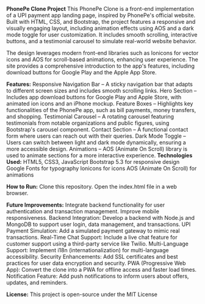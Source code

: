 **PhonePe Clone Project**
This PhonePe Clone is a front-end implementation of a UPI payment app landing page, inspired by PhonePe's official website. Built with HTML, CSS, and Bootstrap, the project features a responsive and visually engaging layout, including animation effects using AOS and a dark mode toggle for user customization. It includes smooth scrolling, interactive buttons, and a testimonial carousel to simulate real-world website behavior.

The design leverages modern front-end libraries such as Ionicons for vector icons and AOS for scroll-based animations, enhancing user experience. The site provides a comprehensive introduction to the app's features, including download buttons for Google Play and the Apple App Store.

**Features:**
Responsive Navigation Bar – A sticky navigation bar that adapts to different screen sizes and includes smooth scrolling links.
Hero Section – Includes app download buttons for Google Play and Apple Store, with animated ion icons and an iPhone mockup.
Feature Boxes – Highlights key functionalities of the PhonePe app, such as bill payments, money transfers, and shopping.
Testimonial Carousel – A rotating carousel featuring testimonials from notable organizations and public figures, using Bootstrap's carousel component.
Contact Section – A functional contact form where users can reach out with their queries.
Dark Mode Toggle – Users can switch between light and dark mode dynamically, ensuring a more accessible design.
Animations – AOS (Animate On Scroll) library is used to animate sections for a more interactive experience.
**Technologies Used:**
HTML5, CSS3, JavaScript
Bootstrap 5.3 for responsive design
Google Fonts for typography
Ionicons for icons
AOS (Animate On Scroll) for animations

**How to Run:**
Clone this repository.
Open the index.html file in a web browser.

**Future Improvements:**
Integrate backend functionality for user authentication and transaction management.
Improve mobile responsiveness.
Backend Integration: Develop a backend with Node.js and MongoDB to support user login, data management, and transactions.
UPI Payment Simulation: Add a simulated payment gateway to mimic real transactions.
Real-Time Chat Support: Include a live chat feature for customer support using a third-party service like Twilio.
Multi-Language Support: Implement i18n (internationalization) for multi-language accessibility.
Security Enhancements: Add SSL certificates and best practices for user data encryption and security.
PWA (Progressive Web App): Convert the clone into a PWA for offline access and faster load times.
Notification Feature: Add push notifications to inform users about offers, updates, and reminders.


**License:**
This project is open-source under the MIT License
